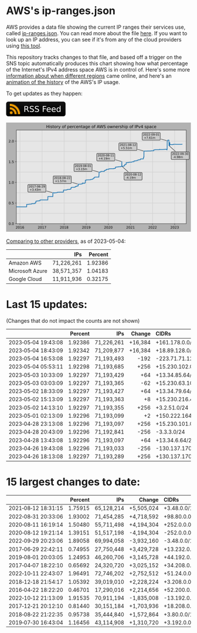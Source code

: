 # AWS's ip-ranges.json

AWS provides a data file showing the current IP ranges their
services use, called [ip-ranges.json](https://ip-ranges.amazonaws.com/ip-ranges.json).
You can read more about the file [here](https://docs.aws.amazon.com/general/latest/gr/aws-ip-ranges.html).
If you want to look up an IP address, you can see if it's from any of the cloud providers using [this tool](https://cloud-ips.s3-us-west-2.amazonaws.com/index.html).

This repository tracks changes to that file, and based off a trigger on the SNS 
topic automatically produces this chart showing how what percentage of the 
Internet's IPv4 address space AWS is in control of.  Here's some 
more [information about when different regions](announces.md) came 
online, and here's an [animation of the history](https://youtu.be/Su25yl7eol8) 
of the AWS's IP usage.

To get updates as they happen:

[![RSS Icon](images/rss_badge.svg)](https://raw.githubusercontent.com/seligman/aws-ip-ranges/master/rss.xml)

![History of AWS](history_count.svg)

[Comparing to other providers](https://github.com/seligman/cloud_sizes), as of 2023-05-04:

| | IPs | Percent |
| --- | ---: | ---: |
| Amazon AWS | 71,226,261 | 1.92386 |
| Microsoft Azure | 38,571,357 | 1.04183 |
| Google Cloud | 11,911,936 | 0.32175 |


# Last 15 updates:

(Changes that do not impact the counts are not shown)

| | Percent | IPs | Change | CIDRs |
| :--- | ---: | ---: | ---: | :--- |
| 2023&#8209;05&#8209;04&nbsp;19:43:08 | 1.92386 | 71,226,261 | +16,384 | +161.178.0.0/18 |
| 2023&#8209;05&#8209;04&nbsp;18:43:09 | 1.92342 | 71,209,877 | +16,384 | +18.89.128.0/18 |
| 2023&#8209;05&#8209;04&nbsp;16:53:08 | 1.92297 | 71,193,493 | -192 | -223.71.71.128/25,&nbsp;-223.71.11.0/27,&nbsp;-223.71.71.96/27 |
| 2023&#8209;05&#8209;04&nbsp;05:53:11 | 1.92298 | 71,193,685 | +256 | +15.230.102.0/24 |
| 2023&#8209;05&#8209;03&nbsp;10:33:09 | 1.92297 | 71,193,429 | +64 | +13.34.85.64/26 |
| 2023&#8209;05&#8209;03&nbsp;03:03:09 | 1.92297 | 71,193,365 | -62 | +15.230.63.10/31,&nbsp;-13.34.88.0/26 |
| 2023&#8209;05&#8209;02&nbsp;18:33:09 | 1.92297 | 71,193,427 | +64 | +13.34.79.64/26 |
| 2023&#8209;05&#8209;02&nbsp;15:13:09 | 1.92297 | 71,193,363 | +8 | +15.230.216.4/30,&nbsp;+15.230.216.8/30 |
| 2023&#8209;05&#8209;02&nbsp;14:13:10 | 1.92297 | 71,193,355 | +256 | +3.2.51.0/24 |
| 2023&#8209;05&#8209;01&nbsp;02:13:09 | 1.92296 | 71,193,099 | +2 | +150.222.164.212/31 |
| 2023&#8209;04&#8209;28&nbsp;23:13:08 | 1.92296 | 71,193,097 | +256 | +15.230.101.0/24 |
| 2023&#8209;04&#8209;28&nbsp;20:43:09 | 1.92296 | 71,192,841 | -256 | -3.3.3.0/24 |
| 2023&#8209;04&#8209;28&nbsp;13:43:08 | 1.92296 | 71,193,097 | +64 | +13.34.6.64/26 |
| 2023&#8209;04&#8209;26&nbsp;19:43:08 | 1.92296 | 71,193,033 | -256 | -130.137.170.0/24 |
| 2023&#8209;04&#8209;26&nbsp;18:13:08 | 1.92297 | 71,193,289 | +256 | +130.137.170.0/24 |


# 15 largest changes to date:

| | Percent | IPs | Change | CIDRs |
| :--- | ---: | ---: | ---: | :--- |
| 2021&#8209;08&#8209;12&nbsp;18:31:15 | 1.75915 | 65,128,214 | +5,505,024 | +3.48.0.0/12,&nbsp;+35.96.0.0/12,&nbsp;+3.152.0.0/13,&nbsp;... |
| 2022&#8209;08&#8209;31&nbsp;20:33:06 | 1.93002 | 71,454,285 | +4,718,592 | +98.80.0.0/12,&nbsp;+184.32.0.0/12,&nbsp;+13.184.0.0/13,&nbsp;... |
| 2020&#8209;08&#8209;11&nbsp;16:19:14 | 1.50480 | 55,711,498 | +4,194,304 | +252.0.0.0/10 |
| 2020&#8209;08&#8209;12&nbsp;19:21:14 | 1.39151 | 51,517,198 | -4,194,304 | -252.0.0.0/10 |
| 2022&#8209;09&#8209;29&nbsp;20:23:06 | 1.89058 | 69,994,058 | -3,932,160 | -3.48.0.0/12,&nbsp;-35.96.0.0/12,&nbsp;-3.240.0.0/13,&nbsp;... |
| 2017&#8209;06&#8209;29&nbsp;22:42:11 | 0.74955 | 27,750,448 | +3,429,728 | +13.232.0.0/13,&nbsp;+34.240.0.0/13,&nbsp;+35.168.0.0/13,&nbsp;... |
| 2019&#8209;08&#8209;01&nbsp;20:03:05 | 1.24953 | 46,260,706 | +3,145,728 | +44.192.0.0/10,&nbsp;-3.192.0.0/12 |
| 2017&#8209;04&#8209;07&nbsp;18:22:10 | 0.65692 | 24,320,720 | +3,025,152 | +34.208.0.0/12,&nbsp;+34.224.0.0/12,&nbsp;+13.58.0.0/15,&nbsp;... |
| 2022&#8209;10&#8209;11&nbsp;22:43:07 | 1.96491 | 72,746,202 | +2,752,512 | +51.24.0.0/13,&nbsp;+57.104.0.0/13,&nbsp;+51.20.0.0/14,&nbsp;... |
| 2018&#8209;12&#8209;18&nbsp;21:54:17 | 1.05392 | 39,019,010 | +2,228,224 | +3.208.0.0/12,&nbsp;+3.224.0.0/12,&nbsp;+13.48.0.0/15 |
| 2016&#8209;04&#8209;22&nbsp;18:22:20 | 0.46701 | 17,290,016 | +2,214,656 | +52.200.0.0/13,&nbsp;+52.208.0.0/13,&nbsp;+52.36.0.0/14,&nbsp;... |
| 2022&#8209;10&#8209;12&nbsp;21:13:09 | 1.91535 | 70,911,194 | -1,835,008 | -13.192.0.0/13,&nbsp;-16.28.0.0/14,&nbsp;-40.172.0.0/14,&nbsp;... |
| 2017&#8209;12&#8209;21&nbsp;20:12:10 | 0.81440 | 30,151,184 | +1,703,936 | +18.208.0.0/13,&nbsp;+18.204.0.0/14,&nbsp;+18.224.0.0/14,&nbsp;... |
| 2018&#8209;08&#8209;22&nbsp;21:22:35 | 0.95738 | 35,444,840 | +1,572,864 | +3.80.0.0/12,&nbsp;+3.16.0.0/14,&nbsp;+3.40.0.0/14 |
| 2019&#8209;07&#8209;30&nbsp;16:43:04 | 1.16456 | 43,114,908 | +1,310,720 | +3.192.0.0/12,&nbsp;+15.222.0.0/15,&nbsp;+15.236.0.0/15 |
